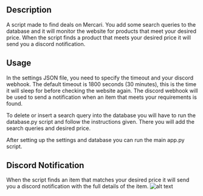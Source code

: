 ## Description
A script made to find deals on Mercari. You add some search queries to the database and it will monitor the website for products that meet your desired price. When the script finds a product that meets your desired price it will send you a discord notification.
## Usage
In the settings JSON file, you need to specify the timeout and your discord webhook. The default timeout is 1800 seconds (30 minutes), this is the time it will sleep for before checking the website again. The discord webhook will be used to send a notification when an item that meets your requirements is found.

To delete or insert a search query into the database you will have to run the database.py script and follow the instructions given. There you will add the search queries and desired price.

After setting up the settings and database you can run the main app.py script.


## Discord Notification
When the script finds an item that matches your desired price it will send you a discord notification with the full details of the item.
![alt text](https://i.ibb.co/gzGC7Lv/Capture.jpg)
